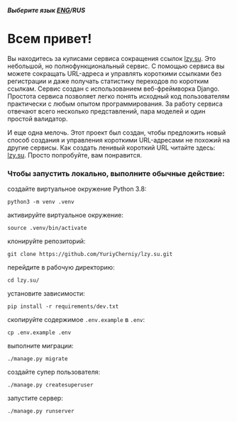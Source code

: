 _**Выберите язык [ENG](https://github.com/YuriyCherniy/lzy.su/tree/dev_lzy_v1_2_1)/RUS**_
# Всем привет! #
Вы находитесь за кулисами сервиса сокращения ссылок [lzy.su](https://lzy.su/). Это небольшой, но полнофункциональный сервис. С помощью сервиса вы можете сокращать URL-адреса и управлять короткими ссылками без регистрации и даже получать статистику переходов по коротким ссылкам. Сервис создан с использованием веб-фреймворка Django. Простота сервиса позволяет легко понять исходный код пользователям практически с любым опытом программирования. За работу сервиса отвечают всего несколько представлений, пара моделей и один простой валидатор.

И еще одна мелочь. Этот проект был создан, чтобы предложить новый способ создания и управления короткими URL-адресами не похожий на другие сервисы. Как создать ленивый короткий URL читайте здесь: [lzy.su](https://lzy.su/). Просто попробуйте, вам понравится.

### Чтобы запустить локально, выполните обычные действие: ###

создайте виртуальное окружение Python 3.8:
```
python3 -m venv .venv
```
активируйте виртуальное окружение:
```
source .venv/bin/activate
```
клонируйте репозиторий:
```
git clone https://github.com/YuriyCherniy/lzy.su.git
```
перейдите в рабочую директорию:
```
cd lzy.su/
```
установите зависимости:
```
pip install -r requirements/dev.txt
```
скопируйте содержимое ```.env.example``` в ```.env```:
```
cp .env.example .env
```
выполните миграции:
```
./manage.py migrate
```
создайте супер пользователя:
```
./manage.py createsuperuser
```
запустите сервер:
```
./manage.py runserver
```